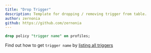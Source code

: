 ```yaml
---
title: "Drop Trigger"
description: Template for dropping / removing trigger from table.
author: zernonia
github: https://github.com/zernonia
---
```


```sql
drop policy "trigger name" on profiles;
```

Find out how to get `trigger name` by [listing all triggers](/list-all-triggers)
